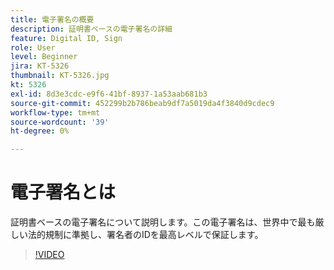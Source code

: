 ```yaml
---
title: 電子署名の概要
description: 証明書ベースの電子署名の詳細
feature: Digital ID, Sign
role: User
level: Beginner
jira: KT-5326
thumbnail: KT-5326.jpg
kt: 5326
exl-id: 8d3e3cdc-e9f6-41bf-8937-1a53aab681b3
source-git-commit: 452299b2b786beab9df7a5019da4f3840d9cdec9
workflow-type: tm+mt
source-wordcount: '39'
ht-degree: 0%

---
```


# 電子署名とは

証明書ベースの電子署名について説明します。この電子署名は、世界中で最も厳しい法的規制に準拠し、署名者のIDを最高レベルで保証します。

>[!VIDEO](https://video.tv.adobe.com/v/343648?quality=12&learn=on&hidetitle=true)
